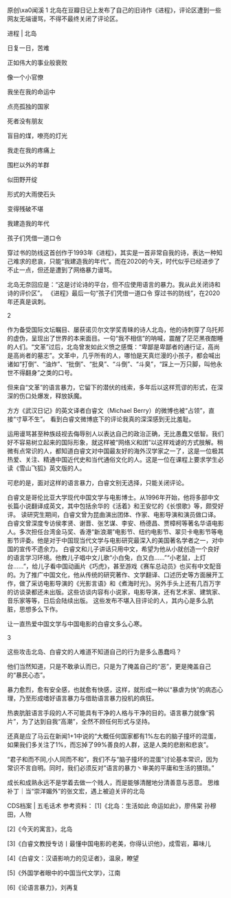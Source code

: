 原创\xa0闻溪    1  北岛在豆瓣日记上发布了自己的旧诗作《进程》，评论区遭到一些网友无端谩骂，不得不最终关闭了评论区。

进程 | 北岛

日复一日，苦难

正如伟大的事业般衰败

像一个小官僚

我坐在我的命运中

点亮孤独的国家

死者没有朋友

盲目的煤，嘹亮的灯光

我走在我的疼痛上

围栏以外的羊群

似田野开绽

形式的大雨使石头

变得残破不堪

我建造我的年代

孩子们凭借一道口令

穿过书的防线这首创作于1993年《进程》，其实是一首非常自我的诗，表达一种知己难求的悲哀，只能“我建造我的年代”。而在2020的今天，时代似乎已经进步了不止一点，但还是遭到了网络暴力谩骂。 

北岛无奈回应是：“这是讨论诗的平台，但不应使用语言的暴力。我从此关闭诗和诗的评价区”。 《进程》最后一句“孩子们凭借一道口令 穿过书的防线”，在2020年还真是讽刺。  

2  

作为备受国际文坛瞩目、屡获诺贝尔文学奖青睐的诗人北岛，他的诗刺穿了乌托邦的虚伪，呈现出了世界的本来面目。一句“我不相信”的呐喊，震醒了茫茫黑夜酣睡的人们。“文革”过后，北岛曾发如此义愤之感慨：“卑鄙是卑鄙者的通行证，高尚是高尚者的墓志”。文革中，几乎所有的人，哪怕是天真烂漫的小孩子，都会喊出诸如“打倒”、“油炸”、“批倒”、“批臭”、“斗倒”、“斗臭”，“踩上一万只脚，叫他永世不得翻身”之类的口号。

但来自“文革”的语言暴力，它留下的潜伏的线索，多年后以这样荒谬的形式，在深深的伤口处爆发，释放妖魔。

方方《武汉日记》的英文译者白睿文（Michael Berry）的微博也被“占领”，直接“寸草不生”。  看到白睿文微博底下的评论我真的深深感到无比羞耻。

运用谩骂甚至种族歧视去侮辱别人以表达自己的政治正确，无比愚蠢又低智。我们好不容易树立起来的国际形象，就这样被“网络义和团”以这样戏谑的方式肢解。稍微有点常识的人，都知道白睿文对中国最友好的海外汉学家之一了，这是一位极其热爱、关注、精通中国近代史和当代通俗文化的人。这是一位在课程上要求学生必读《雪山飞狐》英文版的人。

可悲的是，面对这样的语言暴力，白睿文别无选择，只能关闭评论。 

白睿文是哥伦比亚大学现代中国文学与电影博士。从1996年开始，他将多部中文长篇小说翻译成英文，其中包括余华的《活着》和王安忆的《长恨歌》等，颇受好评。 读研究生期间，白睿文曾为昆曲演出团体、作家、电影导演和演员做口译。 白睿文曾深度专访侯孝贤、谢晋、张艺谋、李安、杨德昌、贾樟柯等著名华语电影人。多次担任台湾金马奖、香港“新浪潮”电影节、纽约电影节、翠贝卡电影节等电影节评委。他是对于中国现当代文学与电影研究最深入的美国著名学者之一，对中国的宣传不遗余力。 白睿文和儿子讲话只用中文，希望为他从小就创造一个良好的语言学习环境。他教儿子唱中文儿歌“小白兔，白又白……”“小老鼠，上灯台……”，给儿子看中国动画片《巧虎》，甚至游戏《赛车总动员》也买有中文配音的。为了推广中国文化，他从传统的研究著作、文学翻译、口述历史等方面展开工作，做了采访电影导演的《光影言语》和《煮海时光》。另外手头上还有几百万字的访谈录都还未出版。这些访谈内容有小说家，电影导演，还有艺术家、建筑家、音乐家等等，日后会陆续出版。 这些发布不堪入目评论的人，其内心是多么肮脏，思想多么下作。

让一直热爱中国文学与中国电影的白睿文多么心寒。  

3  

这些攻击北岛、白睿文的人难道不知道自己的行为是多么愚蠢吗？

他们当然知道，只是不敢承认而已，只是为了掩盖自己的“恶”，更是掩盖自己的“暴民心态”。

暴力愈烈，愈有安全感，也就愈有快感，这样，就形成一种以“暴虐为快”的病态心理，乃至形成嗜好语言暴力与借助语言暴力投机的病狂。

热衷肮脏语言手段的人不可能具有干净的人格与干净的目的。语言暴力就像“鸦片”，为了达到自我“高潮”，全然不顾任何形式与坚持。

还真是应了马云在新闻1+1中说的“大概任何国家都有1%左右的脑子撞坏的混蛋，如果我们多关注了1%，而忘掉了99%善良的人群，这是人类的悲剧和悲哀”。

“君子和而不同,小人同而不和”，我们不与“脑子撞坏的混蛋”讨论基本常识，因为常识不言自明。同时，我们必须反对”语言的暴力丶审美的平庸和生活的猥琐。”

成长和成熟永远不是学着去做一个贱人，而是能够清醒地分清善意与恶意。 思维补丁｜当“崇洋媚外”的张文宏，遇上被迫关评的北岛       

CDS档案 | 五毛话术 参考资料：   [1]《北岛：生活如此 命运如此》，廖伟棠 孙穆田，人物

[2]《今天的寓言》，北岛

[3]《白睿文教授专访丨最懂中国电影的老美，你得认识他》，成雪岩，幕味儿

[4]《白睿文：汉语影响力的见证者》，温泉，瞭望

[5]《外国学者眼中的中国当代文学》，江南

[6]《论语言暴力》，刘再复          


